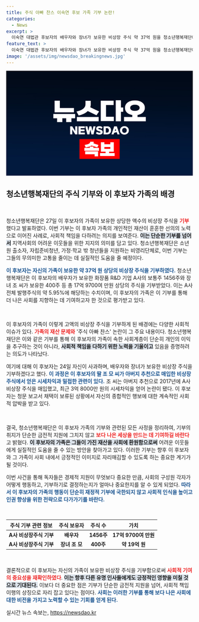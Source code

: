 ```yaml
---
title: 주식 아빠 찬스 이숙연 후보 가족 기부 논란!
categories:
  - News
excerpt: >
  이숙연 대법관 후보자의 배우자와 장녀가 보유한 비상장 주식 약 37억 원을 청소년행복재단에 기부했습니다. 주식 아빠 찬스 논란 속, 기부는 위기 청소년 지원을 위한 결정으로 주목받고 있습니다.
feature_text: >
  이숙연 대법관 후보자의 배우자와 장녀가 보유한 비상장 주식 약 37억 원을 청소년행복재단에 기부했습니다. 주식 아빠 찬스 논란 속, 기부는 위기 청소년 지원을 위한 결정으로 주목받고 있습니다.
image: '/assets/img/newsdao_breakingnews.jpg'
---
```


<p><img src="/assets/img/newsdao_breakingnews.jpg" alt="koreaapp 속보" /></p>

<h2 data-ke-size="size26">청소년행복재단의 주식 기부와 이 후보자 가족의 배경</h2>

<p data-ke-size="size16">&nbsp;</p>

<p>청소년행복재단은 27일 이 후보자의 가족이 보유한 상당한 액수의 비상장 주식을 <b><span style="color: #ee2323;">기부</span></b>했다고 발표하였다. 이번 기부는 이 후보자 가족의 개인적인 재산이 훈훈한 선의의 노력으로 이어진 사례로, 사회적 책임을 다하려는 의지를 보여준다. <b><span style="background-color: #21538527;">이는 단순한 기부를 넘어서</span></b> 지역사회의 어려운 이웃들을 위한 지지의 의미를 담고 있다. 청소년행복재단은 소년원 출소자, 자립준비청년, 가정·학교 밖 청년들을 지원하는 비영리단체로, 이번 기부는 그들의 무의미한 고통을 줄이는 데 실질적인 도움을 줄 예정이다.</p>

<p><b><span style="color: #1a5490;">이 후보자는 자신의 가족이 보유한 약 37억 원 상당의 비상장 주식을 기부하였다.</span></b> 청소년행복재단은 이 후보자의 배우자가 보유한 화장품 R&amp;D 기업 A사의 보통주 1456주와 장녀 조 씨가 보유한 400주 등 총 17억 9700여 만원 상당의 주식을 기부받았다. 이는 A사 전체 발행주식의 약 5.95%에 해당하는 수치이며, 이 후보자의 가족은 이 기부를 통해 더 나은 사회를 지향하는 데 기여하고자 한 것으로 평가받고 있다.</p>

<p data-ke-size="size16">&nbsp;</p>

<p>이 후보자의 가족이 이렇게 고액의 비상장 주식을 기부하게 된 배경에는 다양한 사회적 이슈가 있다. <b><span style="color: #ee2323;">가족의 재산 문제와</span></b> '주식 아빠 찬스' 논란이 그 주요 내용이다. 청소년행복재단은 이와 같은 기부를 통해 이 후보자의 가족이 속한 사회계층이 단순히 개인의 이익을 추구하는 것이 아니라, <b><span style="background-color: #21538527;">사회적 책임을 다하기 위한 노력을 기울이고</span></b> 있음을 증명하려는 의도가 나타났다.</p>

<p>여기에 대해 이 후보자는 24일 자신이 사과하며, 배우자와 장녀가 보유한 비상장 주식을 기부하겠다고 했다. <b><span style="color: #1a5490;">이 과정은 이 후보자의 딸 조 모 씨가 아버지 추천으로 매입한 비상장주식에서 얻은 시세차익과 밀접한 관련이 있다.</span></b> 조 씨는 아버지 추천으로 2017년에 A사 비상장 주식을 매입했고, 최근 3억 8000만 원의 시세차익을 얻어 논란이 됐다. 이 후보자는 청문 보고서 채택이 보류된 상황에서 자신의 종합적인 행보에 대한 계속적인 사회적 압박을 받고 있다.</p>

<p data-ke-size="size16">&nbsp;</p>

<p>결국, 청소년행복재단은 이 후보자 가족의 기부와 관련된 모든 사정을 정리하여, 기부의 취지가 단순한 금전적 지원에 그치지 않고 <b><span style="color: #ee2323;">보다 나은 세상을 만드는 데 기여하길 바란다</span></b>고 밝혔다. <b><span style="background-color: #21538527;">이 후보자의 가족은 그들이 가진 재산을 사회에 환원함으로써</span></b> 어려운 이웃들에게 실질적인 도움을 줄 수 있는 방안을 찾아가고 있다. 이러한 기부는 향후 이 후보자와 그 가족이 사회 내에서 긍정적인 이미지로 자리매김할 수 있도록 하는 중요한 계기가 될 것이다.</p>

<p>이번 사건을 통해 독자들은 경제적 지원이 무엇보다 중요한 만큼, 사회의 구성원 각자가 어떻게 행동하고, 기부하기로 결정하는지가 얼마나 중요한지를 알 수 있게 되었다. <b><span style="color: #1a5490;">따라서 이 후보자의 가족의 행동이 단순히 재정적 기부에 국한되지 않고 사회적 인식을 높이고 인권 향상을 위한 전략으로 다가가기를 바란다.</span></b></p>

<p data-ke-size="size16">&nbsp;</p>

<table>
  <thead>
    <tr>
      <th style="text-align: center; height: 17px;"><b>주식 기부 관련 정보</b></th>
      <th style="text-align: center; height: 17px;"><b>주식 보유자</b></th>
      <th style="text-align: center; height: 17px;"><b>주식 수</b></th>
      <th style="text-align: center; height: 17px;"><b>가치</b></th>
    </tr>
  </thead>
  <tbody>
    <tr>
      <td style="text-align: center; height: 17px;"><b>A사 비상장주식 기부</b></td>
      <td style="text-align: center; height: 17px;"><b>배우자</b></td>
      <td style="text-align: center; height: 17px;"><b>1456주</b></td>
      <td style="text-align: center; height: 17px;"><b>17억 9700여 만원</b></td>
    </tr>
    <tr>
      <td style="text-align: center; height: 17px;"><b>A사 비상장주식 기부</b></td>
      <td style="text-align: center; height: 17px;"><b>장녀 조 모</b></td>
      <td style="text-align: center; height: 17px;"><b>400주</b></td>
      <td style="text-align: center; height: 17px;"><b>약 19억 원</b></td>
    </tr>
  </tbody>
</table>

<p data-ke-size="size16">&nbsp;</p>

<p>결론적으로 이 후보자는 자신의 가족이 보유한 비상장 주식을 기부함으로써 <b><span style="color: #ee2323;">사회적 기여의 중요성을 재확인하였다</span></b>. <b><span style="background-color: #21538527;">이는 향후 다른 유명 인사들에게도 긍정적인 영향을 미칠 것으로 기대된다.</span></b> 이보다 더 중요한 점은 기부가 단순한 금전적 지원을 넘어, 사회적 책임 이행의 상징으로 자리 잡고 있다는 점이다. <b><span style="color: #1a5490;">사회는 이러한 기부를 통해 보다 나은 사회에 대한 비전을 가지고 노력할 수 있는 기회를 얻게 된다.</span></b></p>
실시간 뉴스 속보는, <a href="https://newsdao.kr" rel="dofollow">https://newsdao.kr</a>


